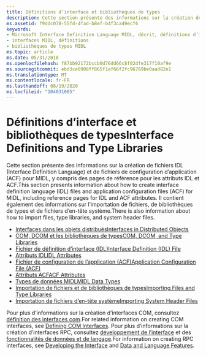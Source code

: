 ```yaml
---
title: Définitions d’interface et bibliothèques de types
description: Cette section présente des informations sur la création de fichiers IDL (Interface Definition Language) et de fichiers de configuration d’application (ACF) pour MIDL, y compris des pages de référence pour les attributs IDL et ACF.
ms.assetid: f9ddc078-55fd-4fad-b8ef-b4f3ca49ecf6
keywords:
- Microsoft Interface Definition Language MIDL, décrit, définitions d’interface et bibliothèques de types
- interfaces MIDL, définitions
- bibliothèques de types MIDL
ms.topic: article
ms.date: 05/31/2018
ms.openlocfilehash: f87bb92172bccb0d76dd66c8f02dfe317f10af9e
ms.sourcegitcommit: ebd3ce6908ff865f1ef66f2fc96769be0aad82e1
ms.translationtype: MT
ms.contentlocale: fr-FR
ms.lasthandoff: 08/19/2020
ms.locfileid: "104031085"
---
```

# <a name="interface-definitions-and-type-libraries"></a><span data-ttu-id="cd2a8-106">Définitions d’interface et bibliothèques de types</span><span class="sxs-lookup"><span data-stu-id="cd2a8-106">Interface Definitions and Type Libraries</span></span>

<span data-ttu-id="cd2a8-107">Cette section présente des informations sur la création de fichiers IDL (Interface Definition Language) et de fichiers de configuration d’application (ACF) pour MIDL, y compris des pages de référence pour les attributs IDL et ACF.</span><span class="sxs-lookup"><span data-stu-id="cd2a8-107">This section presents information about how to create interface definition language (IDL) files and application configuration files (ACF) for MIDL, including reference pages for IDL and ACF attributes.</span></span> <span data-ttu-id="cd2a8-108">Il contient également des informations sur l’importation de fichiers, de bibliothèques de types et de fichiers d’en-tête système.</span><span class="sxs-lookup"><span data-stu-id="cd2a8-108">There is also information about how to import files, type libraries, and system header files.</span></span>

-   [<span data-ttu-id="cd2a8-109">Interfaces dans les objets distribués</span><span class="sxs-lookup"><span data-stu-id="cd2a8-109">Interfaces in Distributed Objects</span></span>](interfaces-in-distributed-objects.md)
-   [<span data-ttu-id="cd2a8-110">COM, DCOM et les bibliothèques de types</span><span class="sxs-lookup"><span data-stu-id="cd2a8-110">COM, DCOM, and Type Libraries</span></span>](com-dcom-and-type-libraries.md)
-   [<span data-ttu-id="cd2a8-111">Fichier de définition d’interface (IDL)</span><span class="sxs-lookup"><span data-stu-id="cd2a8-111">Interface Definition (IDL) File</span></span>](interface-definition-idl-file.md)
-   [<span data-ttu-id="cd2a8-112">Attributs IDL</span><span class="sxs-lookup"><span data-stu-id="cd2a8-112">IDL Attributes</span></span>](idl-attributes.md)
-   [<span data-ttu-id="cd2a8-113">Fichier de configuration de l’application (ACF)</span><span class="sxs-lookup"><span data-stu-id="cd2a8-113">Application Configuration File (ACF)</span></span>](application-configuration-file-acf-.md)
-   [<span data-ttu-id="cd2a8-114">Attributs ACF</span><span class="sxs-lookup"><span data-stu-id="cd2a8-114">ACF Attributes</span></span>](acf-attributes.md)
-   [<span data-ttu-id="cd2a8-115">Types de données MIDL</span><span class="sxs-lookup"><span data-stu-id="cd2a8-115">MIDL Data Types</span></span>](midl-data-types.md)
-   [<span data-ttu-id="cd2a8-116">Importation de fichiers et de bibliothèques de types</span><span class="sxs-lookup"><span data-stu-id="cd2a8-116">Importing Files and Type Libraries</span></span>](importing-files-and-type-libraries.md)
-   [<span data-ttu-id="cd2a8-117">Importation de fichiers d’en-tête système</span><span class="sxs-lookup"><span data-stu-id="cd2a8-117">Importing System Header Files</span></span>](importing-system-header-files.md)

<span data-ttu-id="cd2a8-118">Pour plus d’informations sur la création d’interfaces COM, consultez [définition des interfaces com](../com/defining-com-interfaces.md).</span><span class="sxs-lookup"><span data-stu-id="cd2a8-118">For related information on creating COM interfaces, see [Defining COM Interfaces](../com/defining-com-interfaces.md).</span></span> <span data-ttu-id="cd2a8-119">Pour plus d’informations sur la création d’interfaces RPC, consultez [développement de l’interface](/windows/desktop/Rpc/developing-the-interface) et des [fonctionnalités de données et de langage](/windows/desktop/Rpc/data-and-language-features).</span><span class="sxs-lookup"><span data-stu-id="cd2a8-119">For information on creating RPC interfaces, see [Developing the Interface](/windows/desktop/Rpc/developing-the-interface) and [Data and Language Features](/windows/desktop/Rpc/data-and-language-features).</span></span>

 

 
